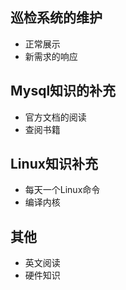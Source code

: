 ## 巡检系统的维护
  - 正常展示
  - 新需求的响应

## Mysql知识的补充
  - 官方文档的阅读
  - 查阅书籍

## Linux知识补充
  - 每天一个Linux命令
  - 编译内核

## 其他
  - 英文阅读
  - 硬件知识
